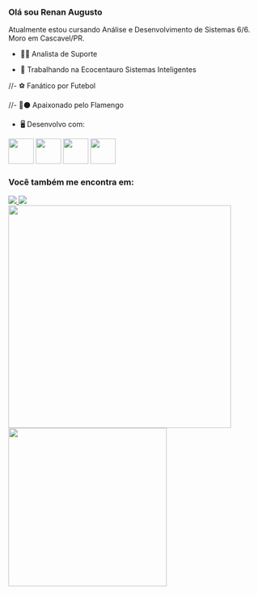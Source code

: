 ### Olá sou Renan Augusto

Atualmente estou cursando Análise e Desenvolvimento de Sistemas 6/6. Moro em Cascavel/PR.

-  🧑‍💻 Analista de Suporte

- 🏢	Trabalhando na Ecocentauro Sistemas Inteligentes

//- ⚽	Fanático por Futebol 

//- 🔴⚫ Apaixonado pelo Flamengo

- 🖥️	Desenvolvo com:

<div display="inline">
<img width="50" height="50" src="https://cdn.jsdelivr.net/gh/devicons/devicon/icons/angularjs/angularjs-original.svg" />
<img width="50" height="50" src="https://cdn.jsdelivr.net/gh/devicons/devicon/icons/kotlin/kotlin-original.svg" />
<img width="50" height="50" src="https://cdn.jsdelivr.net/gh/devicons/devicon/icons/postgresql/postgresql-original.svg" />
<img width="50" height="50" src="https://cdn.jsdelivr.net/gh/devicons/devicon/icons/python/python-original.svg" />
</div>

### Você também me encontra em:
<a href="https://www.linkedin.com/in/renan-mendes-carlos/">
  <img src="https://img.shields.io/badge/linkedin-%230077B5.svg?style=for-the-badge&logo=linkedin&logoColor=white"/>
</a>
<a href="https://www.instagram.com/renan_a.m.c/?next=%2F">
  <img src="https://img.shields.io/badge/Instagram-%23E4405F.svg?style=for-the-badge&logo=Instagram&logoColor=white"/>
</a>

<div align="left">
    <img src="https://github-readme-stats.vercel.app/api?username=renanaug&show_icons=true&include_all_commits=true&line_height=20&hide_border=true&theme=graywhite" width="440"/>
    <img src="https://github-readme-stats.vercel.app/api/top-langs/?username=renanaug&layout=compact&theme=graywhite&hide_border=true" width="313" />
</div>
